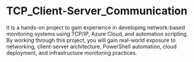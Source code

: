 # TCP_Client-Server_Communication
It is a hands-on project to gain experience in developing network-based monitoring systems using TCP/IP, Azure Cloud, and automation scripting.  By working through this project, you will gain real-world exposure to networking, client-server architecture, PowerShell automation, cloud deployment, and infrastructure monitoring practices. 
